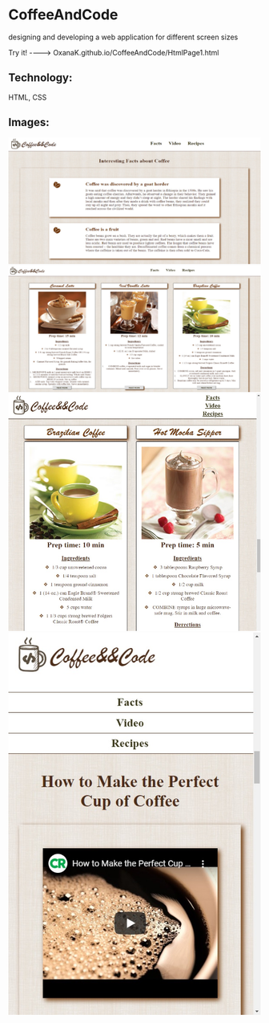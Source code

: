 # CoffeeAndCode

designing and developing a web application for different screen sizes

Try it! ----> OxanaK.github.io/CoffeeAndCode/HtmlPage1.html

## Technology:
HTML, CSS

## Images: 

![alt text](https://github.com/OxanaK/CoffeeAndCode/blob/master/example_photos/coffeeCode1.jpg)
![alt text](https://github.com/OxanaK/CoffeeAndCode/blob/master/example_photos/coffeeCode2.jpg)
![alt text](https://github.com/OxanaK/CoffeeAndCode/blob/master/example_photos/coff4.jpg)
![alt text](https://github.com/OxanaK/CoffeeAndCode/blob/master/example_photos/coff3.jpg)



